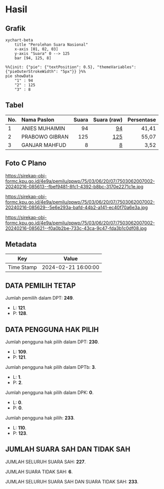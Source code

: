 # Hasil

## Grafik

```mermaid
xychart-beta
    title "Perolehan Suara Nasional"
    x-axis [01, 02, 03]
    y-axis "Suara" 0 --> 125
    bar [94, 125, 8]
```

```mermaid
%%{init: {"pie": {"textPosition": 0.5}, "themeVariables": {"pieOuterStrokeWidth": "5px"}} }%%
pie showData
    "1" : 94
    "2" : 125
    "3" : 8
```

## Tabel

| No. | Nama Paslon    | Suara | Suara (raw) | Persentase |
|:--- |:-------------- | -----:| -----------:| ----------:|
| 1   | ANIES MUHAIMIN | 94    | [94][p-1]   | 41,41      |
| 2   | PRABOWO GIBRAN | 125   | [125][p-2]  | 55,07      |
| 3   | GANJAR MAHFUD  | 8     | [8][p-3]    | 3,52       |


[p-1]: https://github.com/gigit-pemilu/pemilu-2024/blob/main/pilpres/hitung-suara/sub/75-gorontalo/sub/03-bone-bolango/sub/06-tilongkabila/sub/2007-tamboo/sub/002-tps/sub/paslon-1.txt
[p-2]: https://github.com/gigit-pemilu/pemilu-2024/blob/main/pilpres/hitung-suara/sub/75-gorontalo/sub/03-bone-bolango/sub/06-tilongkabila/sub/2007-tamboo/sub/002-tps/sub/paslon-2.txt
[p-3]: https://github.com/gigit-pemilu/pemilu-2024/blob/main/pilpres/hitung-suara/sub/75-gorontalo/sub/03-bone-bolango/sub/06-tilongkabila/sub/2007-tamboo/sub/002-tps/sub/paslon-3.txt

## Foto C Plano

https://sirekap-obj-formc.kpu.go.id/4e9a/pemilu/ppwp/75/03/06/20/07/7503062007002-20240216-085613--fbef9481-8fc1-4392-b8bc-3170e2271c1e.jpg

https://sirekap-obj-formc.kpu.go.id/4e9a/pemilu/ppwp/75/03/06/20/07/7503062007002-20240216-085629--5e6e293a-bafd-44b2-a141-ec40f70a6e3a.jpg

https://sirekap-obj-formc.kpu.go.id/4e9a/pemilu/ppwp/75/03/06/20/07/7503062007002-20240216-085621--f0a0b2be-733c-43ca-9c47-fda3b1c0df08.jpg


## Metadata

| Key        | Value               |
| ---------- | ------------------- |
| Time Stamp | 2024-02-21 16:00:00 |


## DATA PEMILIH TETAP

Jumlah pemilih dalam DPT: **249**.
 * L: **121**.
 * P: **128**.

## DATA PENGGUNA HAK PILIH

Jumlah pengguna hak pilih dalam DPT: **230**.
 * L: **109**.
 * P: **121**.

Jumlah pengguna hak pilih dalam DPTb: **3**.
 * L: **1**.
 * P: **2**.

Jumlah pengguna hak pilih dalam DPK: **0**.
 * L: **0**.
 * P: **0**.

Jumlah pengguna hak pilih: **233**.
 * L: **110**.
 * P: **123**.

## JUMLAH SUARA SAH DAN TIDAK SAH

JUMLAH SELURUH SUARA SAH: **227**.

JUMLAH SUARA TIDAK SAH: **6**.

JUMLAH SELURUH SUARA SAH DAN SUARA TIDAK SAH: **233**.


